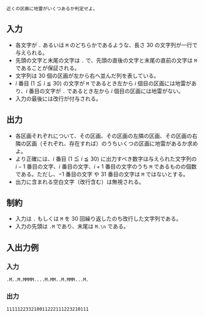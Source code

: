 ```
近くの区画に地雷がいくつあるか判定せよ。
```
## 入力
* 各文字が `.` あるいは `M` のどちらかであるような、長さ $30$ の文字列が一行で与えられる。
* 先頭の文字と末尾の文字は `.` で、先頭の直後の文字と末尾の直前の文字は `M` であることが保証される。
* 文字列は $30$ 個の区画が左から右へ並んだ列を表している。
 * $i$ 番目 ($1\leqq i\leqq30$) の文字が `M` であるとき左から $i$ 個目の区画には地雷があり、$i$ 番目の文字が `.` であるとき左から $i$ 個目の区画には地雷がない。
* 入力の最後には改行が付与される。
## 出力
* 各区画それぞれについて、その区画、その区画の左隣の区画、その区画の右隣の区画（それぞれ、存在すれば）のうちいくつの区画に地雷があるか求めよ。
* より正確には、$i$ 番目 ($1\leqq i\leqq30$) に出力すべき数字は与えられた文字列の $i-1$ 番目の文字、$i$ 番目の文字、$i+1$ 番目の文字のうち `M` であるものの個数である。ただし、$-1$ 番目の文字 や $31$ 番目の文字は `M` ではないとする。
* 出力に含まれる空白文字（改行含む）は無視される。
## 制約
* 入力は `.` もしくは `M` を $30$ 回繰り返したのち改行した文字列である。
* 入力の先頭は `.M` であり、末尾は `M.\n` である。
## 入出力例
### 入力
```
.M..M.MMMM....M.MM..M.MMM...M.
```
### 出力
```
111112233210011222111223210111
```

